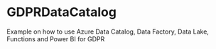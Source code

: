 # GDPRDataCatalog
Example on how to use Azure Data Catalog, Data Factory, Data Lake, Functions and Power BI for GDPR
